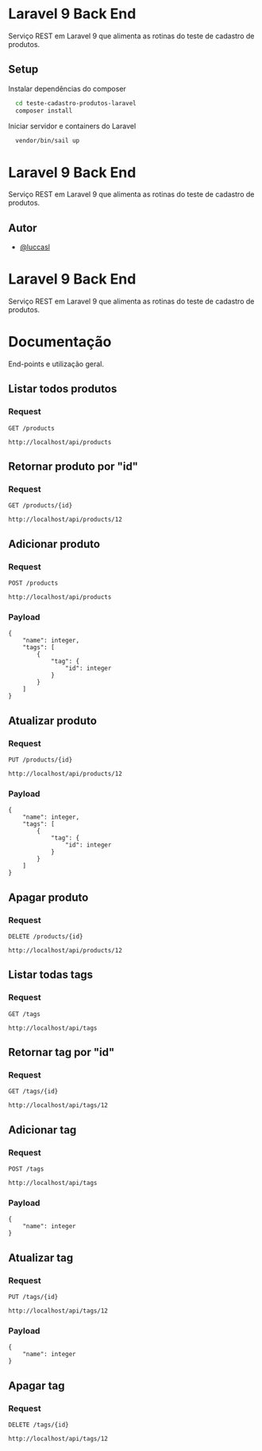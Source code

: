 
# Laravel 9 Back End

Serviço REST em Laravel 9 que alimenta as rotinas do teste de cadastro de produtos.


## Setup

Instalar dependências do composer

```bash
  cd teste-cadastro-produtos-laravel
  composer install
```

Iniciar servidor e containers do Laravel

```bash
  vendor/bin/sail up
```
    
# Laravel 9 Back End

Serviço REST em Laravel 9 que alimenta as rotinas do teste de cadastro de produtos.


## Autor

- [@luccasl](https://www.github.com/luccasl)


# Laravel 9 Back End

Serviço REST em Laravel 9 que alimenta as rotinas do teste de cadastro de produtos.


# Documentação

End-points e utilização geral.

## Listar todos produtos

### Request

`GET /products`

    http://localhost/api/products

## Retornar produto por "id"

### Request

`GET /products/{id}`

    http://localhost/api/products/12

## Adicionar produto

### Request

`POST /products`

    http://localhost/api/products

### Payload
    {
        "name": integer,
        "tags": [
            {
                "tag": {
                    "id": integer
                }
            }
        ]
    }

## Atualizar produto

### Request

`PUT /products/{id}`

    http://localhost/api/products/12

### Payload
    {
        "name": integer,
        "tags": [
            {
                "tag": {
                    "id": integer
                }
            }
        ]
    }

## Apagar produto

### Request

`DELETE /products/{id}`

    http://localhost/api/products/12

## Listar todas tags

### Request

`GET /tags`

    http://localhost/api/tags

## Retornar tag por "id"

### Request

`GET /tags/{id}`

    http://localhost/api/tags/12

## Adicionar tag

### Request

`POST /tags`

    http://localhost/api/tags

### Payload
    {
        "name": integer
    }

## Atualizar tag

### Request

`PUT /tags/{id}`

    http://localhost/api/tags/12

### Payload
    {
        "name": integer
    }

## Apagar tag

### Request

`DELETE /tags/{id}`

    http://localhost/api/tags/12